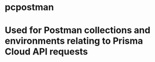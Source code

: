 # pcpostman

# Used for Postman collections and environments relating to Prisma Cloud API requests

